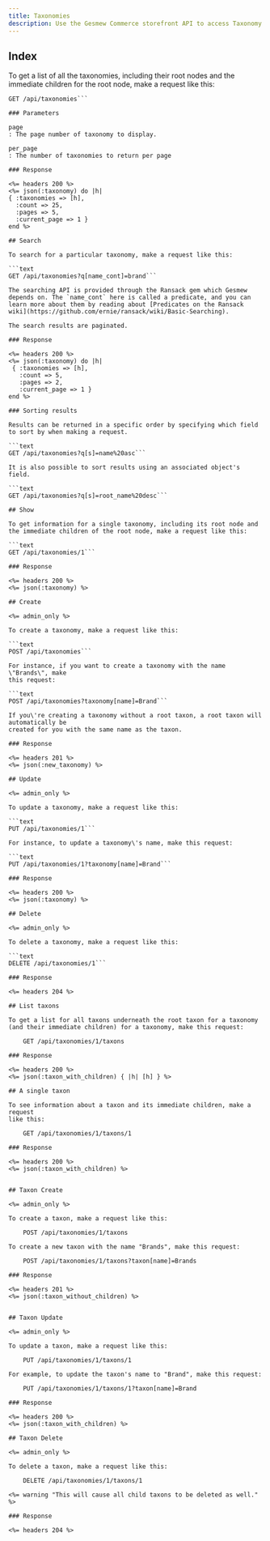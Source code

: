 ```yaml
---
title: Taxonomies
description: Use the Gesmew Commerce storefront API to access Taxonomy data.
---
```


## Index

To get a list of all the taxonomies, including their root nodes and the
immediate children for the root node, make a request like this:

```text
GET /api/taxonomies```

### Parameters

page
: The page number of taxonomy to display.

per_page
: The number of taxonomies to return per page

### Response

<%= headers 200 %>
<%= json(:taxonomy) do |h|
{ :taxonomies => [h],
  :count => 25,
  :pages => 5,
  :current_page => 1 }
end %>

## Search

To search for a particular taxonomy, make a request like this:

```text
GET /api/taxonomies?q[name_cont]=brand```

The searching API is provided through the Ransack gem which Gesmew depends on. The `name_cont` here is called a predicate, and you can learn more about them by reading about [Predicates on the Ransack wiki](https://github.com/ernie/ransack/wiki/Basic-Searching).

The search results are paginated.

### Response

<%= headers 200 %>
<%= json(:taxonomy) do |h|
 { :taxonomies => [h],
   :count => 5,
   :pages => 2,
   :current_page => 1 }
end %>

### Sorting results

Results can be returned in a specific order by specifying which field to sort by when making a request.

```text
GET /api/taxonomies?q[s]=name%20asc```

It is also possible to sort results using an associated object's field.

```text
GET /api/taxonomies?q[s]=root_name%20desc```

## Show

To get information for a single taxonomy, including its root node and the immediate children of the root node, make a request like this:

```text
GET /api/taxonomies/1```

### Response

<%= headers 200 %>
<%= json(:taxonomy) %>

## Create

<%= admin_only %>

To create a taxonomy, make a request like this:

```text
POST /api/taxonomies```

For instance, if you want to create a taxonomy with the name \"Brands\", make
this request:

```text
POST /api/taxonomies?taxonomy[name]=Brand```

If you\'re creating a taxonomy without a root taxon, a root taxon will automatically be
created for you with the same name as the taxon.

### Response

<%= headers 201 %>
<%= json(:new_taxonomy) %>

## Update

<%= admin_only %>

To update a taxonomy, make a request like this:

```text
PUT /api/taxonomies/1```

For instance, to update a taxonomy\'s name, make this request:

```text
PUT /api/taxonomies/1?taxonomy[name]=Brand```

### Response

<%= headers 200 %>
<%= json(:taxonomy) %>

## Delete

<%= admin_only %>

To delete a taxonomy, make a request like this:

```text
DELETE /api/taxonomies/1```

### Response

<%= headers 204 %>

## List taxons

To get a list for all taxons underneath the root taxon for a taxonomy (and their immediate children) for a taxonomy, make this request:

    GET /api/taxonomies/1/taxons

### Response

<%= headers 200 %>
<%= json(:taxon_with_children) { |h| [h] } %>

## A single taxon

To see information about a taxon and its immediate children, make a request
like this:

    GET /api/taxonomies/1/taxons/1

### Response

<%= headers 200 %>
<%= json(:taxon_with_children) %>


## Taxon Create

<%= admin_only %>

To create a taxon, make a request like this:

    POST /api/taxonomies/1/taxons

To create a new taxon with the name "Brands", make this request:

    POST /api/taxonomies/1/taxons?taxon[name]=Brands

### Response

<%= headers 201 %>
<%= json(:taxon_without_children) %>


## Taxon Update

<%= admin_only %>

To update a taxon, make a request like this:

    PUT /api/taxonomies/1/taxons/1

For example, to update the taxon's name to "Brand", make this request:

    PUT /api/taxonomies/1/taxons/1?taxon[name]=Brand

### Response

<%= headers 200 %>
<%= json(:taxon_with_children) %>

## Taxon Delete

<%= admin_only %>

To delete a taxon, make a request like this:

    DELETE /api/taxonomies/1/taxons/1

<%= warning "This will cause all child taxons to be deleted as well." %>

### Response

<%= headers 204 %>
